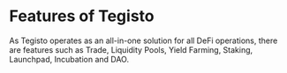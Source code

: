 ﻿# Features of Tegisto

As Tegisto operates as an all-in-one solution for all DeFi operations, there are features such as Trade, Liquidity Pools, Yield Farming, Staking, Launchpad, Incubation and DAO.
